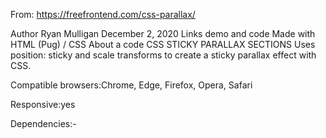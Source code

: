 From: https://freefrontend.com/css-parallax/

Author
Ryan Mulligan
December 2, 2020
Links
demo and code
Made with
HTML (Pug) / CSS
About a code
CSS STICKY PARALLAX SECTIONS
Uses position: sticky and scale transforms to create a sticky parallax effect with CSS.

Compatible browsers:Chrome, Edge, Firefox, Opera, Safari

Responsive:yes

Dependencies:-
